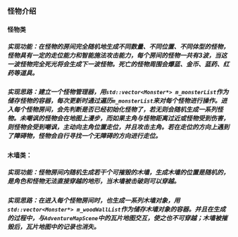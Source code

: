 ### 怪物介绍

#### 怪物类

##### 实现功能：在怪物的房间完全随机地生成不同数量、不同位置、不同体型的怪物，怪物具有一定的走位能力和智能施法攻击能力，每个房间的怪物一共有3波，当这一波怪物完全死光将会生成下一波怪物。死亡的怪物周围会爆蓝、金币、蓝药、红药等道具。



##### 实现思路：建立一个怪物管理器，用`std::vector<Monster*> m_monsterList`作为储存怪物的容器，每次更新时通过遍历`m_monsterList`来对每个怪物进行操作。进入每个怪物房间，会先判断是否已经初始化怪物了，若无则会随机生成一系列怪物。未嘲讽的怪物会在地图上漫步，而如果主角与怪物距离过近或怪物受到伤害，则怪物会受到嘲讽，主动向主角位置走位，并且攻击主角。若在走位的方向上遇到了障碍物，怪物会自行寻找一个无障碍的方向进行走位。



#### 木墙类：

##### 实现功能：怪物房间内随机生成若干个可摧毁的木墙，生成木墙的位置是随机的，是角色和怪物无法直接穿越的地形，当木墙被击破则可以穿越。

##### 实现思路：在进入每个怪物房间时，也生成一系列木墙对象，用`std::vector<Monster*> m_woodWallList`作为储存木墙对象的容器。并且在生成的过程中，与`AdventureMapScene`中的瓦片地图交互，使之也不可穿越；木墙被摧毁后，瓦片地图中的记录也消失。

